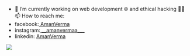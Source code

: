 <!-- ### Hey, its Aman 😄 <img src="https://github.com/AmanVerma18/AmanVerma18/blob/master/animation-png-animation-png-hd-png-image-1008.PNG" align="left" width=35% height=350px>

<!-- -->


- 🌱 I’m currently working on web development 🌐 and ethical hacking 👨‍💻<br>
📫 How to reach me:
- facebook:<a href="https://www.facebook.com/profile.php?id=100007365434034"> AmanVerma</a>
- instagram:<a href="https://www.instagram.com/__amanvermaa___"> \_\_amanvermaa___</a>
- linkedin: <a href="https://www.linkedin.com/in/amnvrma"> AmanVerma</a>

<a href="#"><img src="https://github-readme-stats.vercel.app/api?username=amnvrma&hide=contribs&count_private=true&theme=tokyonight"></a>

